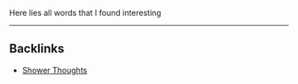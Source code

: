 Here lies all words that I found interesting

---
## Backlinks
- [Shower Thoughts](🚿%20shower%20thoughts/Shower%20Thoughts.md)